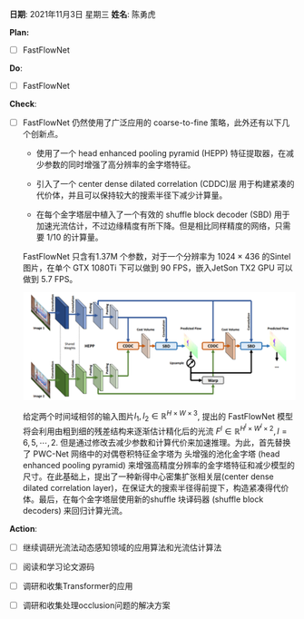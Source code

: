 **日期**: 2021年11月3日 星期三      **姓名**: 陈勇虎 

**Plan:**

- [ ] FastFlowNet

**Do**:

- [ ] FastFlowNet

**Check**:

- [ ] FastFlowNet 仍然使用了广泛应用的 coarse-to-fine 策略，此外还有以下几个创新点。

  * 使用了一个 head enhanced pooling pyramid (HEPP) 特征提取器，在减少参数的同时增强了高分辨率的金字塔特征。

  * 引入了一个 center dense dilated correlation (CDDC)层 用于构建紧凑的代价体，并且可以保持较大的搜索半径下减少计算量。

  * 在每个金字塔层中植入了一个有效的 shuffle block decoder (SBD) 用于加速光流估计，不过边缘精度有所下降。但是相比同样精度的网络，只需要 $1/10$ 的计算量。

  FastFlowNet 只含有1.37M 个参数，对于一个分辨率为 $1024\times436$ 的Sintel图片，在单个 GTX 1080Ti 下可以做到 90 FPS，嵌入JetSon TX2 GPU 可以做到 5.7 FPS。

  <img src="./images/FastFlowNet1.png" style="zoom:80%;" />

  给定两个时间域相邻的输入图片$I_1,I_2 \in \mathbb{R}^{H \times W \times 3}$, 提出的 FastFlowNet 模型将会利用由粗到细的残差结构来逐渐估计精化后的光流 $F^{l} \in \mathbb{R}^{H^l \times W^l \times 2}, l = 6,5,\cdots,2.$ 但是通过修改去减少参数和计算代价来加速推理。为此，首先替换了 PWC-Net 网络中的对偶卷积特征金字塔为 头增强的池化金字塔 (head enhanced pooling pyramid) 来增强高精度分辨率的金字塔特征和减少模型的尺寸。在此基础上，提出了一种新得中心密集扩张相关层(center dense dilated correlation layer)，在保证大的搜索半径得前提下，构造紧凑得代价体。最后，在每个金字塔层使用新的shuffle 块译码器 (shuffle block decoders) 来回归计算光流。



**Action**:

- [ ] 继续调研光流法动态感知领域的应用算法和光流估计算法
- [ ] 阅读和学习论文源码
- [ ] 调研和收集Transformer的应用
- [ ] 调研和收集处理occlusion问题的解决方案

